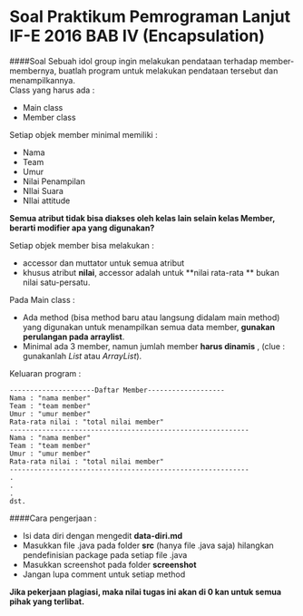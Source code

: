 Soal Praktikum Pemrograman Lanjut IF-E 2016 BAB IV (Encapsulation)
===  
####Soal 
Sebuah idol group ingin melakukan pendataan terhadap member-membernya, buatlah program untuk melakukan pendataan tersebut dan menampilkannya.  
Class yang harus ada :

* Main class
* Member class

Setiap objek member minimal memiliki : 

* Nama
* Team
* Umur
* Nilai Penampilan
* NIlai Suara 
* NIlai attitude

**Semua atribut tidak bisa diakses oleh kelas lain selain kelas Member, berarti modifier apa yang digunakan?**

Setiap objek member bisa melakukan :

* accessor dan muttator untuk semua atribut
* khusus atribut **nilai**, accessor adalah untuk **nilai rata-rata ** bukan nilai satu-persatu.

Pada Main class :

* Ada method (bisa method baru atau langsung didalam main method) yang digunakan untuk menampilkan semua data member, **gunakan perulangan pada arraylist**.
* Minimal ada 3 member, namun jumlah member **harus dinamis** , (clue : gunakanlah *List* atau *ArrayList*).

Keluaran program : 
```
---------------------Daftar Member-------------------
Nama : "nama member"
Team : "team member"
Umur : "umur member"
Rata-rata nilai : "total nilai member"
-----------------------------------------------------------
Nama : "nama member"
Team : "team member"
Umur : "umur member"
Rata-rata nilai : "total nilai member"
-----------------------------------------------------------
.
.
.
dst.
```
####Cara pengerjaan :

* Isi data diri dengan mengedit **data-diri.md**
* Masukkan file .java pada folder **src** (hanya file .java saja) hilangkan pendefinisian package pada setiap file .java
* Masukkan screenshot pada folder **screenshot**
* Jangan lupa comment untuk setiap method

**Jika pekerjaan plagiasi, maka nilai tugas ini akan di 0 kan untuk semua pihak yang terlibat.**